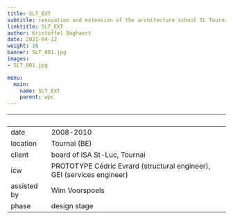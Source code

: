 ```yaml
---
title: SLT_EXT
subtitle: renovation and extension of the architecture school SL Tournai
linktitle: SLT_EXT
author: Kristoffel Boghaert
date: 2021-04-12
weight: 16
banner: SLT_001.jpg
images:
- SLT_001.jpg

menu:
  main:
    name: SLT_EXT
    parent: wpc
---
```


&nbsp;|&nbsp;
------|------
date		|		2008-2010
location		|		Tournai (BE)
client		|		board of ISA St-Luc, Tournai
icw		|		PROTOTYPE Cédric Evrard (structural engineer), GEI (services engineer)
assisted by		|		Wim Voorspoels
phase		|		design stage
